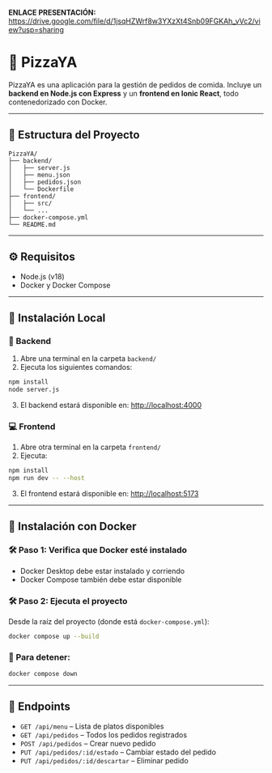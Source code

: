**ENLACE PRESENTACIÓN:** https://drive.google.com/file/d/1jsqHZWrf8w3YXzXt4Snb09FGKAh_vVc2/view?usp=sharing 

# 🍕 PizzaYA

PizzaYA es una aplicación para la gestión de pedidos de comida. Incluye un **backend en Node.js con Express** y un **frontend en Ionic React**, todo contenedorizado con Docker.

---

## 📂 Estructura del Proyecto

```
PizzaYA/
├── backend/
│   ├── server.js
│   ├── menu.json
│   ├── pedidos.json
│   └── Dockerfile
├── frontend/
│   ├── src/
│   └── ...
├── docker-compose.yml
└── README.md
```

---

## ⚙️ Requisitos

- Node.js (v18)
- Docker y Docker Compose

---

## 🧪 Instalación Local

### 🔧 Backend

1. Abre una terminal en la carpeta `backend/`
2. Ejecuta los siguientes comandos:

```bash
npm install
node server.js
```

3. El backend estará disponible en: [http://localhost:4000](http://localhost:4000)

### 💻 Frontend

1. Abre otra terminal en la carpeta `frontend/`
2. Ejecuta:

```bash
npm install
npm run dev -- --host
```

3. El frontend estará disponible en: [http://localhost:5173](http://localhost:5173)

---

## 🐳 Instalación con Docker

### 🛠️ Paso 1: Verifica que Docker esté instalado

- Docker Desktop debe estar instalado y corriendo
- Docker Compose también debe estar disponible

### 🛠️ Paso 2: Ejecuta el proyecto

Desde la raíz del proyecto (donde está `docker-compose.yml`):

```bash
docker compose up --build
```

### 🛑 Para detener:

```bash
docker compose down
```

---

## 🧾 Endpoints

- `GET /api/menu` – Lista de platos disponibles
- `GET /api/pedidos` – Todos los pedidos registrados
- `POST /api/pedidos` – Crear nuevo pedido
- `PUT /api/pedidos/:id/estado` – Cambiar estado del pedido
- `PUT /api/pedidos/:id/descartar` – Eliminar pedido
